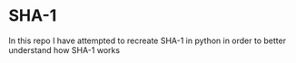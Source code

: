 # SHA-1 #

In this repo I have attempted to recreate SHA-1 in python in order to better understand how SHA-1 works

